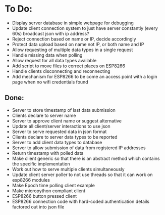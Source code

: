 # To Do:
- Display server database in simple webpage for debugging
- Update client connection system to just have server constantly (every 60s) broadcast json with ip address?
- Reject connection based on name or IP, decide accordingly
- Protect data upload based on name not IP, or both name and IP
- Allow requesting of multiple data types in a single request
- Handle missing data when polling
- Allow request for all data types available
- Add script to move files to correct places on ESP8266
- Handle clients disconnecting and reconnecting
- Add mechanism for ESP8266 to be come an access point with a login page when no wifi credentials found

## Done:
- Server to store timestamp of last data submission
- Clients declare to server name
- Server to approve client name or suggest alternative
- Update all client/server interactions to use json
- Server to serve requested data in json format
- Clients declare to server data types to be reported
- Server to add client data types to database
- Server to allow submission of data from registered IP addresses
- Return timestamp with polled data
- Make client generic so that there is an abstract method which contains the specific implementation
- Work out how to serve multiple clients simultaneously
- Update client server poller to not use threads so that it can work on esp8266 modules
- Make Epoch time polling client example
- Make micropython compliant client
- ESP8266 button pressed client
- ESP8266 connection code with hard-coded authentication details factored out into json file